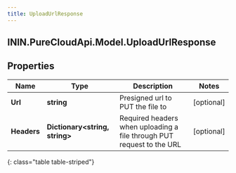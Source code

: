 ```yaml
---
title: UploadUrlResponse
---
```

## ININ.PureCloudApi.Model.UploadUrlResponse

## Properties

|Name | Type | Description | Notes|
|------------ | ------------- | ------------- | -------------|
| **Url** | **string** | Presigned url to PUT the file to | [optional] |
| **Headers** | **Dictionary&lt;string, string&gt;** | Required headers when uploading a file through PUT request to the URL | [optional] |
{: class="table table-striped"}


